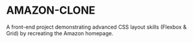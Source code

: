 # AMAZON-CLONE
A front-end project demonstrating advanced CSS layout skills (Flexbox &amp; Grid) by recreating the Amazon homepage.
